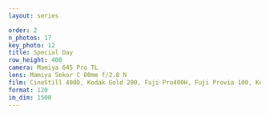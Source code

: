 ```yaml
---
layout: series

order: 2
n_photos: 17
key_photo: 12
title: Special Day
row_height: 400
camera: Mamiya 645 Pro TL
lens: Mamiya Sekor C 80mm f/2.8 N
film: CineStill 400D, Kodak Gold 200, Fuji Pro400H, Fuji Provia 100, Kodak TMAX 400
format: 120
im_dim: 1500
---
```

